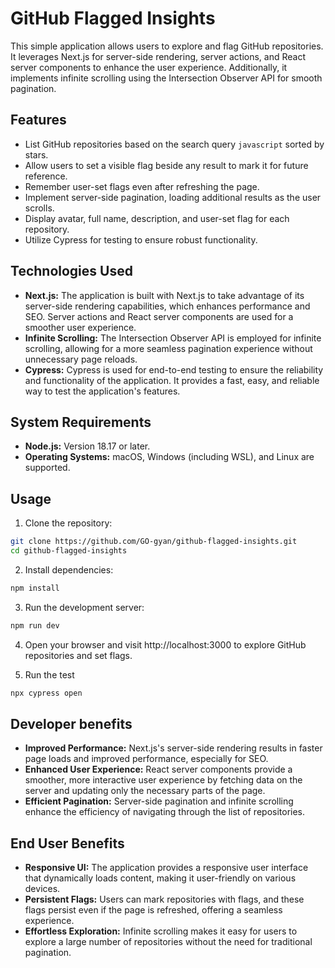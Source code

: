 # GitHub Flagged Insights

This simple application allows users to explore and flag GitHub repositories. It leverages Next.js for server-side rendering, server actions, and React server components to enhance the user experience. Additionally, it implements infinite scrolling using the Intersection Observer API for smooth pagination.

## Features

-   List GitHub repositories based on the search query `javascript` sorted by stars.
-   Allow users to set a visible flag beside any result to mark it for future reference.
-   Remember user-set flags even after refreshing the page.
-   Implement server-side pagination, loading additional results as the user scrolls.
-   Display avatar, full name, description, and user-set flag for each repository.
-   Utilize Cypress for testing to ensure robust functionality.

## Technologies Used

-   **Next.js:** The application is built with Next.js to take advantage of its server-side rendering capabilities, which enhances performance and SEO. Server actions and React server components are used for a smoother user experience.
-   **Infinite Scrolling:** The Intersection Observer API is employed for infinite scrolling, allowing for a more seamless pagination experience without unnecessary page reloads.
-   **Cypress:** Cypress is used for end-to-end testing to ensure the reliability and functionality of the application. It provides a fast, easy, and reliable way to test the application's features.

## System Requirements

-   **Node.js:** Version 18.17 or later.
-   **Operating Systems:** macOS, Windows (including WSL), and Linux are supported.

## Usage

1.  Clone the repository:

```bash
git clone https://github.com/GO-gyan/github-flagged-insights.git
cd github-flagged-insights
```

2. Install dependencies:

```bash
npm install
```

3. Run the development server:

```bash
npm run dev
```

4. Open your browser and visit http://localhost:3000 to explore GitHub repositories and set flags.

5. Run the test

```bash
npx cypress open
```

## Developer benefits

-   **Improved Performance:** Next.js's server-side rendering results in faster page loads and improved performance, especially for SEO.
-   **Enhanced User Experience:** React server components provide a smoother, more interactive user experience by fetching data on the server and updating only the necessary parts of the page.
-   **Efficient Pagination:** Server-side pagination and infinite scrolling enhance the efficiency of navigating through the list of repositories.

## End User Benefits

-   **Responsive UI:** The application provides a responsive user interface that dynamically loads content, making it user-friendly on various devices.
-   **Persistent Flags:** Users can mark repositories with flags, and these flags persist even if the page is refreshed, offering a seamless experience.
-   **Effortless Exploration:** Infinite scrolling makes it easy for users to explore a large number of repositories without the need for traditional pagination.
